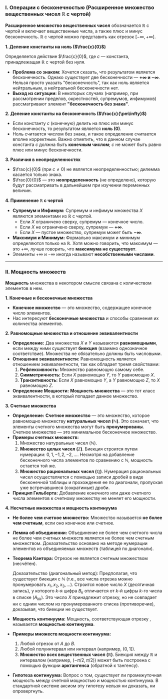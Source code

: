 
### I. Операции с бесконечностью (Расширенное множество вещественных чисел $\mathbb{R}$ с чертой)

**Расширенное множество вещественных чисел** обозначается $\mathbb{R}$ с чертой и включает вещественные числа, а также плюс и минус бесконечность. $\mathbb{R}$ с чертой можно представить как отрезок $[-\infty, +\infty]$.

**1. Деление константы на ноль ($\frac{c}{0}$)**

Определяется действие $\frac{c}{0}$, где $c$ — константа, принадлежащая $\mathbb{R}$ с чертой без нуля.

- **Проблема со знаком:** Хочется сказать, что результатом является бесконечность. Однако существует две бесконечности — **$+\infty$ и $-\infty$**. Нельзя просто указать "бесконечность", так как ноль является нейтральным, а нейтральной бесконечности нет.
- **Выход из ситуации:** В некоторых случаях (например, при рассмотрении пределов, окрестностей, супремумов, инфимумов) рассматривают элемент **"бесконечность без знака"**.

**2. Деление константы на бесконечность ($\frac{c}{\pm\infty}$)**

- Если константу $c$ (конечную) делить на плюс или минус бесконечность, то результатом является **ноль (0)**.
- Ноль считается числом без знака, и такое определение считается вполне корректным. Важно отметить, что в данном случае константа $c$ должна быть **конечным числом**; $c$ не может быть равно плюс или минус бесконечности.

**3. Различия в неопределенностях**

- $\frac{c}{0}$ (при $c \neq 0$) не является неопределенностью; дилемма касается только знака.
- $\frac{0}{0}$ — это **неопределенность** (не определено), которую будут рассматривать в дальнейшем при изучении переменных величин.

**4. Применение $\mathbb{R}$ с чертой**

- **Супремум и Инфимум:** Супремум и инфимум множества $X$ являются элементами из $\mathbb{R}$ с чертой.
    - Если $X$ ограничено сверху, супремум — конечное число.
    - Если $X$ не ограничено сверху, супремум — **$+\infty$**.
    - Если $X$ — пустое множество, супремум может быть **$-\infty$**.
- **Максимум и Минимум:** Формально максимум и минимум определяются только на $\mathbb{R}$. Хотя можно говорить, что максимум — это $+\infty$, лучше говорить, что **максимума не существует**.
- Элементы $+\infty$ и $-\infty$ иногда называют **несобственными числами**.

---

### II. Мощность множеств

**Мощность** множества в некотором смысле связана с количеством элементов в нем.

**1. Конечные и бесконечные множества**

- **Конечное множество** — это множество, содержащее конечное число элементов.
- Нас интересуют **бесконечные множества** и способы сравнения их количества элементов.

**2. Равномощные множества и отношение эквивалентности**

- **Определение:** Два множества $X$ и $Y$ называются **равномощными**, если между ними существует **биекция** (взаимно однозначное соответствие). Множества не обязательно должны быть числовыми.
- **Отношение эквивалентности:** Равномощность является отношением эквивалентности, так как обладает тремя свойствами:
    1. **Рефлексивность:** Множество равномощно самому себе.
    2. **Симметричность:** Если $X$ равномощно $Y$, то $Y$ равномощно $X$.
    3. **Транзитивность:** Если $X$ равномощно $Y$, а $Y$ равномощно $Z$, то $X$ равномощно $Z$.
- **Определение Мощности:** **Мощность множества** — это тот класс эквивалентности, в который попадает данное множество.

**3. Счетные множества**

- **Определение:** **Счетное множество** — это множество, которое равномощно множеству **натуральных чисел ($\mathbb{N}$)**. Это означает, что элементы счетного множества могут быть **пронумерованы**. Счетное множество — это минимальное бесконечное множество.
- **Примеры счетных множеств:**
    1. Множество натуральных чисел ($\mathbb{N}$).
    2. **Множество целых чисел ($\mathbb{Z}$)**. Биекция строится путем нумерации: $0, 1, -1, 2, -2, \dots$. Несмотря на добавление бесконечного числа элементов по сравнению с $\mathbb{N}$, мощность остается той же.
    3. **Множество рациональных чисел ($\mathbb{Q}$)**. Нумерация рациональных чисел осуществляется с помощью записи дробей в виде бесконечной таблицы и прохождения ее по диагонали, пропуская уже встречавшиеся (сократимые) дроби.
- **Принцип Гильберта:** Добавление конечного или даже счетного числа элементов к счетному множеству не меняет его мощности.

**4. Несчетные множества и мощность континуума**

- **Не более чем счетное множество:** Множество называется **не более чем счетным**, если оно конечное или счетное.
    
- **Лемма об объединении:** Объединение не более чем счетного числа не более чем счетных множеств является не более чем счетным множеством. Доказательство основано на методе нумерации элементов из объединяемых множеств (таблицей по диагонали).
    
- **Теорема Кантора:** Отрезок не является счетным множеством (несчётен).
    
    Доказательство (диагональный метод): Предполагая, что существует биекция с $\mathbb{N}$ (т.е., все числа отрезка можно пронумеровать $x_1, x_2, x_3, \dots$). Строится новое число $X$ (десятичная запись), у которого $k$-я цифра $B_k$ отличается от $k$-й цифры $k$-го числа в списке ($A_{k k}$). Это число $X$ принадлежит отрезку, но не совпадает ни с одним числом из пронумерованного списка (противоречие), доказывая, что биекции не существует.
- **Мощность континуума:** Мощность, соответствующая отрезку , называется **мощностью континуума**.
    
- **Примеры множеств мощности континуума:**
    
    1. Любой отрезок от $A$ до $B$.
    2. Любой полуинтервал или интервал (например, $(0, 1]$).
    3. **Множество всех вещественных чисел ($\mathbb{R}$)**. Биекция между $\mathbb{R}$ и интервалом (например, $(-\pi/2, \pi/2)$) может быть построена с помощью функции **арктангенса** (обратной к тангенсу).
- **Гипотеза континуума:** Вопрос о том, существует ли промежуточная мощность между счетной мощностью и мощностью континуума. В стандартной системе аксиом эту гипотезу нельзя ни доказать, ни опровергнуть.